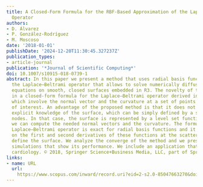 ```yaml
---
title: A Closed-Form Formula for the RBF-Based Approximation of the Laplace–Beltrami
  Operator
authors:
- D. Álvarez
- P. González-Rodríguez
- M. Moscoso
date: '2018-01-01'
publishDate: '2024-12-20T11:30:45.327237Z'
publication_types:
- article-journal
publication: '*Journal of Scientific Computing*'
doi: 10.1007/s10915-018-0739-1
abstract: In this paper we present a method that uses radial basis functions to approximate
  the Laplace–Beltrami operator that allows to solve numerically diffusion (and reaction–diffusion)
  equations on smooth, closed surfaces embedded in R3. The novelty of the method is
  in a closed-form formula for the Laplace–Beltrami operator derived in the paper,
  which involve the normal vector and the curvature at a set of points on the surface
  of interest. An advantage of the proposed method is that it does not rely on the
  explicit knowledge of the surface, which can be simply defined by a set of scattered
  nodes. In that case, the surface is represented by a level set function from which
  we can compute the needed normal vectors and the curvature. The formula for the
  Laplace–Beltrami operator is exact for radial basis functions and it also depends
  on the first and second derivatives of these functions at the scattered nodes that
  define the surface. We analyze the converge of the method and we present numerical
  simulations that show its performance. We include an application that arises in
  cardiology. © 2018, Springer Science+Business Media, LLC, part of Springer Nature.
links:
- name: URL
  url: 
    https://www.scopus.com/inward/record.uri?eid=2-s2.0-85047663270&doi=10.1007%2fs10915-018-0739-1&partnerID=40&md5=a8ce676e739ef1ac1359b3a491d2fcde
---
```

